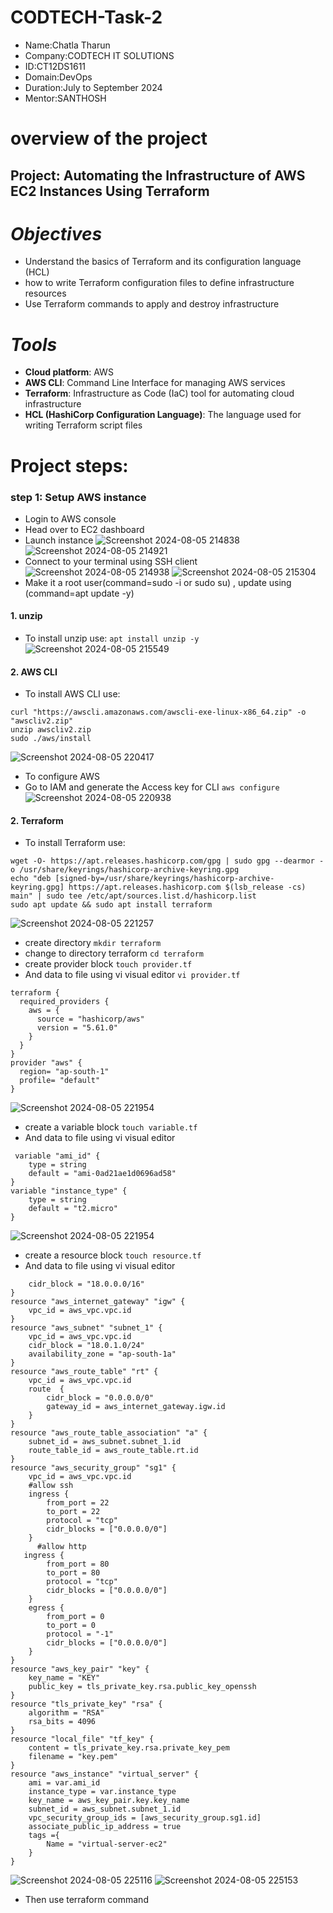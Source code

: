 # CODTECH-Task-2
- Name:Chatla Tharun
- Company:CODTECH IT SOLUTIONS
- ID:CT12DS1611
- Domain:DevOps
- Duration:July to September 2024
- Mentor:SANTHOSH
# overview of the project
## Project: Automating the Infrastructure of AWS EC2 Instances Using Terraform
# *Objectives*
- Understand the basics of Terraform and its configuration language (HCL)
- how to write Terraform configuration files to define infrastructure resources
- Use Terraform commands to apply and destroy infrastructure
# *Tools*
- **Cloud platform**: AWS
- **AWS CLI**: Command Line Interface for managing AWS services
- **Terraform**: Infrastructure as Code (IaC) tool for automating cloud infrastructure
- **HCL (HashiCorp Configuration Language)**: The language used for writing Terraform script files
# Project steps:
### step 1: Setup AWS instance
- Login to AWS console
- Head over to EC2 dashboard
- Launch instance
![Screenshot 2024-08-05 214838](https://github.com/user-attachments/assets/6f3fc756-8d70-427d-8748-b33144381712)
![Screenshot 2024-08-05 214921](https://github.com/user-attachments/assets/e5b46542-6e41-4c2e-a45b-94bb621f7468)
- Connect to your terminal using SSH client ![Screenshot 2024-08-05 214938](https://github.com/user-attachments/assets/1959de4f-9933-422a-9224-8c7a7693c9fa)
![Screenshot 2024-08-05 215304](https://github.com/user-attachments/assets/13880028-dc4f-4348-8f77-bbde45b3d879)
- Make it a root user(command=sudo -i or sudo su) , update using (command=apt update -y)
#### 1. unzip
- To install unzip use:
  ```apt install unzip -y```
![Screenshot 2024-08-05 215549](https://github.com/user-attachments/assets/4351871b-3b62-4963-a26c-6f3321f819f6)
#### 2. AWS CLI
- To install AWS CLI use:
 ```
curl "https://awscli.amazonaws.com/awscli-exe-linux-x86_64.zip" -o "awscliv2.zip"
unzip awscliv2.zip
sudo ./aws/install
```
![Screenshot 2024-08-05 220417](https://github.com/user-attachments/assets/42a6e16c-a2f4-4941-8afa-1563a0ace666)
- To configure AWS
- Go to IAM and generate the Access key for CLI
```aws configure```
![Screenshot 2024-08-05 220938](https://github.com/user-attachments/assets/7ad9ba85-8898-4090-82d3-5883b0e51ccf)
#### 2. Terraform
- To install Terraform use:
```
wget -O- https://apt.releases.hashicorp.com/gpg | sudo gpg --dearmor -o /usr/share/keyrings/hashicorp-archive-keyring.gpg
echo "deb [signed-by=/usr/share/keyrings/hashicorp-archive-keyring.gpg] https://apt.releases.hashicorp.com $(lsb_release -cs) main" | sudo tee /etc/apt/sources.list.d/hashicorp.list
sudo apt update && sudo apt install terraform
```
![Screenshot 2024-08-05 221257](https://github.com/user-attachments/assets/a4b67e81-18b5-4ecf-b766-634c5738f9d9)
- create directory
```mkdir terraform```
- change to directory terraform
```cd terraform```
- create provider block
```touch provider.tf```
- And data to file using vi visual editor
```vi provider.tf```
```
terraform {
  required_providers {
    aws = {
      source = "hashicorp/aws"
      version = "5.61.0"
    }
  }
}
provider "aws" {
  region= "ap-south-1"
  profile= "default"
}
```
![Screenshot 2024-08-05 221954](https://github.com/user-attachments/assets/f766e896-fd84-4596-9703-f83c067486d9)
- create a variable block
```touch variable.tf```
- And data to file using vi visual editor
```
 variable "ami_id" {
    type = string
    default = "ami-0ad21ae1d0696ad58"
}
variable "instance_type" {
    type = string
    default = "t2.micro"
}
```
![Screenshot 2024-08-05 221954](https://github.com/user-attachments/assets/791cf15a-b942-4ca5-aa6c-eaf75ee1006a)
- create a resource block
```touch resource.tf```
- And data to file using vi visual editor
```resource "aws_vpc" "vpc" {
    cidr_block = "18.0.0.0/16"
}
resource "aws_internet_gateway" "igw" {
    vpc_id = aws_vpc.vpc.id
}
resource "aws_subnet" "subnet_1" {
    vpc_id = aws_vpc.vpc.id
    cidr_block = "18.0.1.0/24"
    availability_zone = "ap-south-1a"
}
resource "aws_route_table" "rt" {
    vpc_id = aws_vpc.vpc.id
    route  {
        cidr_block = "0.0.0.0/0"
        gateway_id = aws_internet_gateway.igw.id
    }
}
resource "aws_route_table_association" "a" {
    subnet_id = aws_subnet.subnet_1.id
    route_table_id = aws_route_table.rt.id
}
resource "aws_security_group" "sg1" {
    vpc_id = aws_vpc.vpc.id
    #allow ssh
    ingress {
        from_port = 22
        to_port = 22
        protocol = "tcp"
        cidr_blocks = ["0.0.0.0/0"]
    }
      #allow http
   ingress {
        from_port = 80
        to_port = 80
        protocol = "tcp"
        cidr_blocks = ["0.0.0.0/0"]
    }
    egress {
        from_port = 0
        to_port = 0
        protocol = "-1"
        cidr_blocks = ["0.0.0.0/0"]
    }
}
resource "aws_key_pair" "key" {
    key_name = "KEY"
    public_key = tls_private_key.rsa.public_key_openssh
}
resource "tls_private_key" "rsa" {
    algorithm = "RSA"
    rsa_bits = 4096
}
resource "local_file" "tf_key" {
    content = tls_private_key.rsa.private_key_pem
    filename = "key.pem"
}
resource "aws_instance" "virtual_server" {
    ami = var.ami_id
    instance_type = var.instance_type
    key_name = aws_key_pair.key.key_name
    subnet_id = aws_subnet.subnet_1.id
    vpc_security_group_ids = [aws_security_group.sg1.id]
    associate_public_ip_address = true
    tags ={
        Name = "virtual-server-ec2"
    }
}
```
![Screenshot 2024-08-05 225116](https://github.com/user-attachments/assets/aa50148a-1c32-46ae-a881-a2ac09675ef8)
![Screenshot 2024-08-05 225153](https://github.com/user-attachments/assets/238b5c11-7c9f-47cf-96b1-f2fb4c2c334e)
- Then use terraform command


